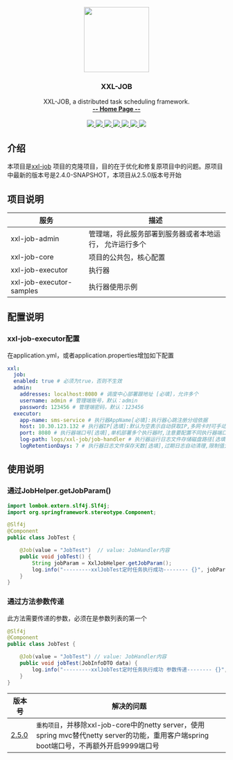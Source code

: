 <p align="center" >
    <img src="https://www.xuxueli.com/doc/static/xxl-job/images/xxl-logo.jpg" width="150">
    <h3 align="center">XXL-JOB</h3>
    <p align="center">
        XXL-JOB, a distributed task scheduling framework.
        <br>
        <a href="https://www.xuxueli.com/xxl-job/"><strong>-- Home Page --</strong></a>
        <br>
        <br>
        <a href="https://github.com/xuxueli/xxl-job/actions">
            <img src="https://github.com/xuxueli/xxl-job/workflows/Java%20CI/badge.svg" >
        </a>
        <a href="https://maven-badges.herokuapp.com/maven-central/com.xuxueli/xxl-job/">
            <img src="https://maven-badges.herokuapp.com/maven-central/com.xuxueli/xxl-job/badge.svg" >
        </a>
        <a href="https://github.com/xuxueli/xxl-job/releases">
         <img src="https://img.shields.io/github/release/xuxueli/xxl-job.svg" >
        </a>
        <a href="https://github.com/xuxueli/xxl-job/">
            <img src="https://img.shields.io/github/stars/xuxueli/xxl-job" >
        </a>
        <a href="https://hub.docker.com/r/xuxueli/xxl-job-admin/">
            <img src="https://img.shields.io/docker/pulls/xuxueli/xxl-job-admin" >
        </a>
        <a href="http://www.gnu.org/licenses/gpl-3.0.html">
         <img src="https://img.shields.io/badge/license-GPLv3-blue.svg" >
        </a>
        <a href="https://www.xuxueli.com/page/donate.html">
           <img src="https://img.shields.io/badge/%24-donate-ff69b4.svg?style=flat" >
        </a>
    </p>
</p>

## 介绍

本项目是[xxl-job](https://github.com/xuxueli/xxl-job) 项目的克隆项目，目的在于优化和修复原项目中的问题。原项目中最新的版本号是2.4.0-SNAPSHOT，本项目从2.5.0版本号开始

## 项目说明
|服务|描述|
|---|---|
|xxl-job-admin|管理端，将此服务部署到服务器或者本地运行， 允许运行多个|
|xxl-job-core|项目的公共包，核心配置|
|xxl-job-executor|执行器|
|xxl-job-executor-samples|执行器使用示例|

## 配置说明
### xxl-job-executor配置
在application.yml，或者application.properties增加如下配置
```yaml
xxl:
  job:  
  enabled: true # 必须为true，否则不生效        
  admin:
    addresses: localhost:8080 # 调度中心部署跟地址 [必填]，允许多个
    username: admin # 管理端账号，默认：admin
    password: 123456 # 管理端密码，默认：123456
  executor:
    app-name: sms-service # 执行器AppName[必填]:执行器心跳注册分组依据
    host: 10.30.123.132 # 执行器IP[选填]:默认为空表示自动获取IP,多网卡时可手动设置指定IP,该IP不会绑定Host仅作为通讯实用.地址信息用于'执行器注册'和'调度中心请求并触发任务'.
    port: 8080 # 执行器端口号[选填],单机部署多个执行器时,注意要配置不同执行器端口.
    log-path: logs/xxl-job/job-handler # 执行器运行日志文件存储磁盘路径[选填]:需要对该路径拥有读写权限,为空则使用默认路径. 默认：执行器运行日志文件存储磁盘路径[选填]:需要对该路径拥有读写权限,为空则使用默认路径.
    logRetentionDays: 7 # 执行器日志文件保存天数[选填],过期日志自动清理,限制值大于等于3时生效;否则,如-1,关闭自动清理功能. 默认: 7
```

## 使用说明
### 通过JobHelper.getJobParam()
```java
import lombok.extern.slf4j.Slf4j;
import org.springframework.stereotype.Component;

@Slf4j
@Component
public class JobTest {

    @Job(value = "JobTest")  // value: JobHandler内容
    public void jobTest() {
        String jobParam = XxlJobHelper.getJobParam();
        log.info("---------xxlJobTest定时任务执行成功-------- {}", jobParam);
    }
}

```
### 通过方法参数传递
此方法需要传递的参数，必须在是参数列表的第一个
```java
@Slf4j
@Component
public class JobTest {

    @Job(value = "JobTest") // value: JobHandler内容
    public void jobTest(JobInfoDTO data) {
        log.info("---------xxlJobTest定时任务执行成功 参数传递-------- {}", data);
    }
}
```

|版本号|解决的问题|
|---|---|
|[2.5.0](https://github.com/a852203465/xxl-job/releases/tag/2.5.0)|`重构项目`，并移除xxl-job-core中的netty server，使用spring mvc替代netty server的功能，重用客户端spring boot端口号，不再额外开启9999端口号|